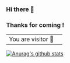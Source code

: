 ### Hi there 🥳
### Thanks for coming !

<table>
  <tr>
    <td>You are visitor 👀</td>
    <td><img src="https://profile-counter.glitch.me/lsk4f5/count.svg" alt="" /></td>
  </tr>
</table>

[![Anurag's github stats](https://github-readme-stats.vercel.app/api?username=miserii)](https://github.com/miserii/github-readme-stats)
